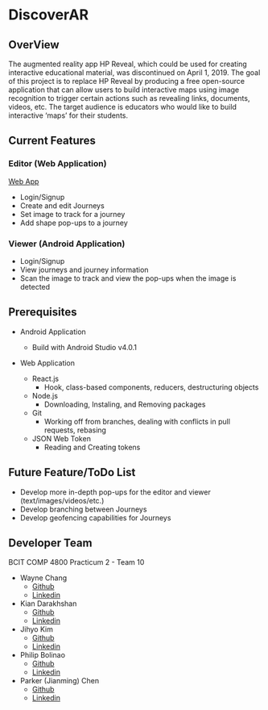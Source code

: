 # DiscoverAR
OverView
-
The augmented reality app HP Reveal, which could be used for creating interactive educational material, was discontinued on April 1, 2019. The goal of this project is to replace HP Reveal by producing a free open-source application that can allow users to build interactive maps using image recognition to trigger certain actions such as revealing links, documents, videos, etc. The target audience is educators who would like to build interactive ‘maps’ for their students.

Current Features
-
### Editor (Web Application)
[Web App](https://discover-ar-dev.herokuapp.com/)
* Login/Signup
* Create and edit Journeys
* Set image to track for a journey
* Add shape pop-ups to a journey

### Viewer (Android Application)

* Login/Signup
* View journeys and journey information
* Scan the image to track and view the pop-ups when the image is detected

Prerequisites
-
* Android Application
	* Build with Android Studio v4.0.1 

* Web Application
	* React.js
		* Hook, class-based components, reducers, destructuring objects
	* Node.js
		* Downloading, Instaling, and Removing packages
	* Git
		* Working off from branches, dealing with conflicts in pull requests, rebasing
	* JSON Web Token
		* Reading and Creating tokens
	
**Future Feature/ToDo List**
-
* Develop more in-depth pop-ups for the editor and viewer (text/images/videos/etc.)
* Develop branching between Journeys
* Develop geofencing capabilities for Journeys
	
**Developer Team** <br />
-
 BCIT COMP 4800 Practicum 2 - Team 10
   - Wayne Chang 
   		- [Github](https://github.com/Monrch92)
		- [Linkedin](https://www.linkedin.com/in/waynechang851/)
   - Kian Darakhshan
   		- [Github](https://github.com/kdarakhshan)
		- [Linkedin](https://www.linkedin.com/in/kian-darakhshan/)
   - Jihyo Kim
   		- [Github](https://github.com/kimjihyo)
		- [Linkedin](https://www.linkedin.com/in/jihyo-kim-084338156/)
   - Philip Bolinao
   		- [Github](https://github.com/pbolinao)
		- [Linkedin](https://www.linkedin.com/in/philip-bolinao-9b6a761a6/) 
   - Parker (Jianming) Chen
   		- [Github](https://github.com/JianmingChen)
		- [Linkedin](https://www.linkedin.com/in/jianming-parker-chen-aa5313159/)
